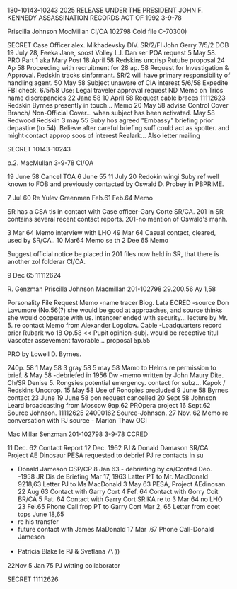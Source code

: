 180-10143-10243 2025 RELEASE UNDER THE PRESIDENT JOHN F. KENNEDY ASSASSINATION RECORDS ACT OF 1992 3-9-78

Priscilla Johnson MocMillan
CI/OA 102798 Cold file C-70300)

SECRET
Case Officer alex. Mikhadevsky
DIV. SR/2/FI
John Gerry
7/5/2
DOB 19 July 28, Feeka Jane, soost Volley L.I. Dan ser
POA request 5 May 58.
PRO Part 1
aka Mary Post
18 April 58 Redskins uncrisp
Rutube proposal
24 Ap 58 Proceeding with recruitment for
28 ap. 58 Request for Investigation & Approval.
Redskin tracks sinformant.
SR/2 will have primary responsibility
of handling agent.
50
May 58 Subject unaware of CIA interest
5/6/58 Expedite FBI check.
6/5/58 Use: Legal traveler
approval request
ND Memo on Trios
name discrepancics
22 Jane 58
10 April 58 Request cable braces 11112623
Redskin
Byrnes presently in touch...
Memo
20 May 58 advise Control Cover Branch/
Non-Official Cover... when
subject has been activated.
May 58 Redwood Redskin
3 may 55 Suby hos agreed "Embassy"
briefing prior depastire (to 54).
Believe after careful briefing
suff could act as spotter.
and might contact approp
soos of interest Realark...
Also letter mailing

SECRET
10143-10243

p.2. MacMullan 3-9-78
CI/OA

19 June 58 Cancel TOA
6 June 55
11 July 20 Redokin
wingi
Suby ref well known to FOB and
previously contacted by Oswald
D. Probey in PBPRIME.

7 Jul 60 Re Yulev Greenmen
Feb.61
Feb.64 Memo

SR has a CSA tis in contact with
Case officer-Gary Corte SR/CA.
201 in SR contains several recent
contact reports.
201-no mention of Oswald's mạnh.

3 Mar 64 Memo interview with LHO
49 Mar 64 Casual contact, cleared, used by SR/CA..
10 Mar64 Memo se th
2 Dee 65 Memo

Suggest official notice be
placed in 201 files now held in
SR, that there is another
zol folderar CI/OA.

9 Dec 65 11112624

R. Genzman
Priscilla Johnson Macmillan
201-102798
29.200.56
Ay 1,58

Porsonality File Request
Memo -name tracer
Biog. Lata
ECRED
-source Don Lavumore (No.56(?)
she would be good at approaches,
and source thinks she would
cooperate with us.
intenorer ended with security...
lecture by Mr. 5.
re contact
Memo from Alexander Logolow.
Cable
-Loadquarters record prior Rubark wo
18 Op.58 << Pupit opinion-subj. would be receptive titul
Vascoter assevement favorable...
proposal
5p.55

PRO by Lowell D. Byrnes.

240p. 58
1 May 58
3 gray 58
5 may 58 Mamo to Helms re permission to brief.
& May 58 -debriefed in 1956
Dw
-memo written by John Maury Dite. Ch/SR
Denise 5. Rongsies potential emergency.
contact for subz...
Kapok / Redskins Unccrop.
15 May 58 Use of Ronopies precluded
9 June 58 Byrnes contact 23 June
19 June 58 pon request cancelled
20 Sept 58 Johnson Leard broadcasting from Moscow
9ap.62 PROpera project
16 Sept.62 Source Johnson. 11112625
24000162 Source-Johnson.
27 Nov. 62 Memo re conversation with PJ
source - Marion Thaw OGI

Mac Millar Senzman
201-102798 3-9-78
CCRED

11 Dec. 62 Contact Report
12 Dec. 1962 PJ & Donald Damason SR/CA
Project AE Dinosaur
PESA requested to debrief PJ
re contacts in su
- Donald Jameson CSP/CP
8 Jan 63 - debriefing by ca/Contad Deo.
-1958 JR Dis de Briefing
Mar 17, 1963 Latter PT to Mr. MacDonald
9218,63 Letter PJ to Ms MacDonald
3 May 63 PESA, Project AEdinosan.
22 Aug 63 Contact with Garry Cort
4 Fef. 64 Contact with Gorry Coit BR/CA
5 Fat. 64 Contact with Garry Cort SRIKA
re to
3 Mar 64
no LHO
23 Fel.65 Phone Call frop PT to Garry Cort
Mar 2, 65 Letter from coet tops
June 18,65
- re his transfer
- future contact with James
MaDonald
17 Mar .67 Phone Call-Donald Jameson
+ Patricia Blake
le PJ & Svetlana
ハ
))

22Nov
5 Jan 75 PJ witting collaborator

SECRET
11112626
